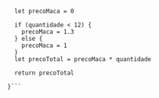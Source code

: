 ```  function calculaPrecoTotal(quantidade) {
  let precoMaca = 0
  
  if (quantidade < 12) {
    precoMaca = 1.3
  } else {
    precoMaca = 1
  }
  let precoTotal = precoMaca * quantidade
  
  return precoTotal
  
}```
